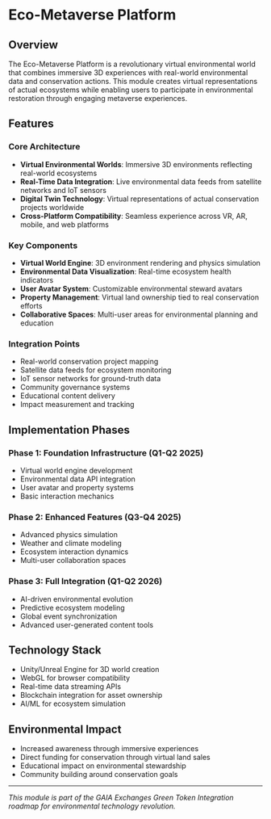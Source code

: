 # Eco-Metaverse Platform

## Overview
The Eco-Metaverse Platform is a revolutionary virtual environmental world that combines immersive 3D experiences with real-world environmental data and conservation actions. This module creates virtual representations of actual ecosystems while enabling users to participate in environmental restoration through engaging metaverse experiences.

## Features

### Core Architecture
- **Virtual Environmental Worlds**: Immersive 3D environments reflecting real-world ecosystems
- **Real-Time Data Integration**: Live environmental data feeds from satellite networks and IoT sensors
- **Digital Twin Technology**: Virtual representations of actual conservation projects worldwide
- **Cross-Platform Compatibility**: Seamless experience across VR, AR, mobile, and web platforms

### Key Components
- **Virtual World Engine**: 3D environment rendering and physics simulation
- **Environmental Data Visualization**: Real-time ecosystem health indicators
- **User Avatar System**: Customizable environmental steward avatars
- **Property Management**: Virtual land ownership tied to real conservation efforts
- **Collaborative Spaces**: Multi-user areas for environmental planning and education

### Integration Points
- Real-world conservation project mapping
- Satellite data feeds for ecosystem monitoring
- IoT sensor networks for ground-truth data
- Community governance systems
- Educational content delivery
- Impact measurement and tracking

## Implementation Phases

### Phase 1: Foundation Infrastructure (Q1-Q2 2025)
- Virtual world engine development
- Environmental data API integration
- User avatar and property systems
- Basic interaction mechanics

### Phase 2: Enhanced Features (Q3-Q4 2025)
- Advanced physics simulation
- Weather and climate modeling
- Ecosystem interaction dynamics
- Multi-user collaboration spaces

### Phase 3: Full Integration (Q1-Q2 2026)
- AI-driven environmental evolution
- Predictive ecosystem modeling
- Global event synchronization
- Advanced user-generated content tools

## Technology Stack
- Unity/Unreal Engine for 3D world creation
- WebGL for browser compatibility
- Real-time data streaming APIs
- Blockchain integration for asset ownership
- AI/ML for ecosystem simulation

## Environmental Impact
- Increased awareness through immersive experiences
- Direct funding for conservation through virtual land sales
- Educational impact on environmental stewardship
- Community building around conservation goals

---
*This module is part of the GAIA Exchanges Green Token Integration roadmap for environmental technology revolution.*